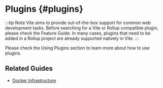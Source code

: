 # Plugins {#plugins}

:::tip Note
Vite aims to provide out-of-the-box support for common web development tasks. Before searching for a Vite or Rollup compatible plugin, please check the Feature Guide. In many cases, plugins that need to be added in a Rollup project are already supported natively in Vite.
:::

Please check the Using Plugins section to learn more about how to use plugins.

## Related Guides

- [Docker Infrastructure](../Infrastructure/Docker.md)
